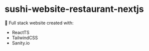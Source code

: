 # sushi-website-restaurant-nextjs
🍱 Full stack website created with: 
<ul>
<li>ReactTS</li>
<li>TailwindCSS</li>
<li>Sanity.io</li>
</ul>
